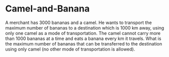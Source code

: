 # Camel-and-Banana
A merchant has 3000 bananas and a camel. He wants to transport the maximum number of bananas to a 
destination which is 1000 km away, using only one camel as a mode of transportation. The camel 
cannot carry more than 1000 bananas at a time and eats a banana every km it travels. What is the 
maximum number of bananas that can be transferred to the destination using only camel (no other mode 
of transportation is allowed).
